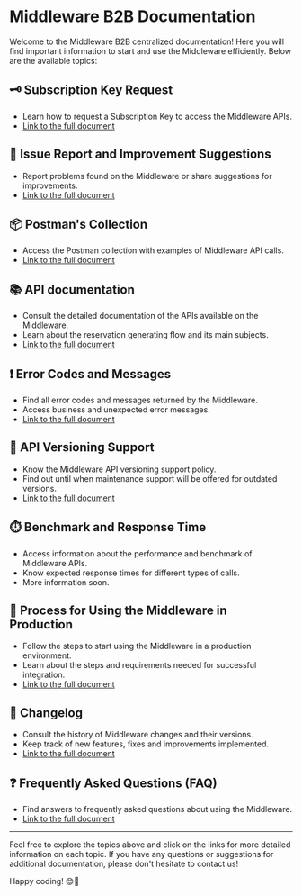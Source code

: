 # Middleware B2B Documentation

Welcome to the Middleware B2B centralized documentation!
Here you will find important information to start and use the Middleware efficiently. Below are the available topics:

## 🗝️ Subscription Key Request

- Learn how to request a Subscription Key to access the Middleware APIs.
- [Link to the full document](/docs/en-us/subscription-key/readme.md)

## 🐞 Issue Report and Improvement Suggestions

- Report problems found on the Middleware or share suggestions for improvements.
- [Link to the full document](/docs/en-us/issues-template/readme.md)

## 📦 Postman's Collection

- Access the Postman collection with examples of Middleware API calls.
- [Link to the full document](/docs/en-us/postman/README.md)

## 📚 API documentation

- Consult the detailed documentation of the APIs available on the Middleware.
- Learn about the reservation generating flow and its main subjects.
- [Link to the full document](/docs/en-us/apis-doc/readme.md)

## ❗️ Error Codes and Messages

- Find all error codes and messages returned by the Middleware.
- Access business and unexpected error messages.
- [Link to the full document](/docs/en-us/apis-doc/errors-code.md)

## 🔄 API Versioning Support

- Know the Middleware API versioning support policy.
- Find out until when maintenance support will be offered for outdated versions.
- [Link to the full document](/docs/en-us/support-apis/readme.md)

## ⏱️ Benchmark and Response Time

- Access information about the performance and benchmark of Middleware APIs.
- Know expected response times for different types of calls.
- More information soon.

## 🚀 Process for Using the Middleware in Production

- Follow the steps to start using the Middleware in a production environment.
- Learn about the steps and requirements needed for successful integration.
- [Link to the full document](/docs/en-us/start-production-process/readme.md)

## 📝 Changelog

- Consult the history of Middleware changes and their versions.
- Keep track of new features, fixes and improvements implemented.
- [Link to the full document](/docs/en-us/change-log/readme.md)

## ❓ Frequently Asked Questions (FAQ)

- Find answers to frequently asked questions about using the Middleware.
- [Link to the full document](/docs/en-us/faq/readme.md)

---

Feel free to explore the topics above and click on the links for more detailed information on each topic. If you have any questions or suggestions for additional documentation, please don't hesitate to contact us!

Happy coding! 😊🚀